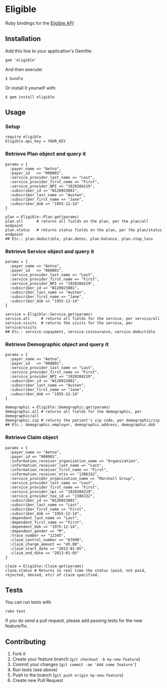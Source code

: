 # Eligible

Ruby bindings for the [Eligible API](https://eligibleapi.com/rest-api-v1)

## Installation

Add this line to your application's Gemfile:

    gem 'eligible'

And then execute:

    $ bundle

Or install it yourself with:

    $ gem install eligible

## Usage

### Setup
    require eligible
    Eligible.api_key = YOUR_KEY

### Retrieve Plan object and query it
    params = {
      :payer_name => "Aetna",
      :payer_id   => "000001",
      :service_provider_last_name => "Last",
      :service_provider_first_name => "First",
      :service_provider_NPI => "1928384219",
      :subscriber_id => "W120923801",
      :subscriber_last_name => "Austen",
      :subscriber_first_name => "Jane",
      :subscriber_dob => "1955-12-14"
    }

    plan = Eligible::Plan.get(params)
    plan.all      # returns all fields on the plan, per the plan/all endpoint
    plan.status   # returns status fields on the plan, per the plan/status endpoint
    ## Etc.: plan.deductible, plan.dates, plan.balance, plan.stop_loss 

### Retrieve Service object and query it
    params = {
      :payer_name => "Aetna",
      :payer_id   => "000001",
      :service_provider_last_name => "Last",
      :service_provider_first_name => "First",
      :service_provider_NPI => "1928384219",
      :subscriber_id => "W120923801",
      :subscriber_last_name => "Austen",
      :subscriber_first_name => "Jane",
      :subscriber_dob => "1955-12-14"
    }

    service = Eligible::Service.get(params)
    service.all     # returns all fields for the service, per service/all
    service.visits  # returns the visits for the service, per service/visits
    ## Etc.: service.copayment, service.coinsurance, service.deductible

### Retrieve Demographic object and query it
    params = {
      :payer_name => "Aetna",
      :payer_id   => "000001",
      :service_provider_last_name => "Last",
      :service_provider_first_name => "First",
      :service_provider_NPI => "1928384219",
      :subscriber_id => "W120923801",
      :subscriber_last_name => "Austen",
      :subscriber_first_name => "Jane",
      :subscriber_dob => "1955-12-14"
    }

    demographic = Eligible::Demographic.get(params)
    demographic.all # returns all fields for the demographic, per demographic/all
    demographic.zip # returns the patient's zip code, per demographic/zip
    ## Etc.: demographic.employer, demographic.address, demographic.dob

### Retrieve Claim object

    params = {
      :payer_name => "Aetna",
      :payer_id => "000001",
      :information_receiver_organization_name => "Organization",
      :information_receiver_last_name => "Last",
      :information_receiver_first_name => "First",
      :information_receiver_etin => "1386332",
      :service_provider_organization_name => "Marshall Group",
      :service_provider_last_name => "Last",
      :service_provider_first_name => "First",
      :service_provider_npi => "1928384219",
      :service_provider_tax_id => "1386332",
      :subscriber_id => "W120923801",
      :subscriber_last_name => "Last", 
      :subscriber_first_name => "First",
      :subscriber_dob => "1955-12-14",
      :dependent_last_name => "Last",
      :dependent_first_name => "First",
      :dependent_dob => "1975-12-14",
      :dependent_gender => "M",
      :trace_number => "12345",
      :claim_control_number => "67890",
      :claim_charge_amount => "45.00",
      :claim_start_date => "2013-01-05",
      :claim_end_date => "2013-01-05"
    }    
    
    claim = Eligible::Claim.get(params)
    claim.status # Returns in real time the status (paid, not paid, rejected, denied, etc) of claim specified.

## Tests

You can run tests with 

    rake test

If you do send a pull request, please add passing tests for the new feature/fix.

## Contributing

1. Fork it
2. Create your feature branch (`git checkout -b my-new-feature`)
3. Commit your changes (`git commit -am 'Add some feature'`)
4. Run tests (see above)
5. Push to the branch (`git push origin my-new-feature`)
6. Create new Pull Request
